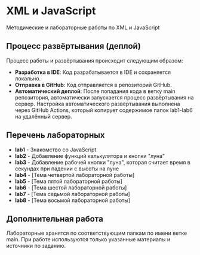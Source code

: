 # XML и JavaScript

Методические и лабораторные работы по XML и JavaScript

## Процесс развёртывания (деплой)

Процесс работы и развёртывания происходит следующим образом:
- **Разработка в IDE**: Код разрабатывается в IDE и сохраняется локально.
- **Отправка в GitHub**: Код отправляется в репозиторий GitHub.
- **Автоматический деплой**: После попадания кода в ветку main репозитория, автоматически запускается процесс развёртывания на сервер.
Настройка автоматического развёртывания выполнена через GitHub Actions, который копирует содержимое папок lab1-lab6 на удалённый сервер.

## Перечень лабораторных
- **lab1** - Знакомство со JavaScript
- **lab2** - Добавление функций калькулятора и кнопки "луна"
- **lab3** - Добавление рабочей кнопки "луна", которая считает время в секундах при падении с высоты на луне
- **lab4** - [Тема четвертой лабораторной работы]
- **lab5** - [Тема пятой лабораторной работы]
- **lab6** - [Тема шестой лабораторной работы]
- **lab7** - [Тема седьмой лабораторной работы]
- **lab8** - [Тема восьмой лабораторной работы]

## Дополнительная работа
Лабораторные хранятся по соответствующим папкам по имени ветке main.
При работе используются только указанные материалы и источники по заданию.

